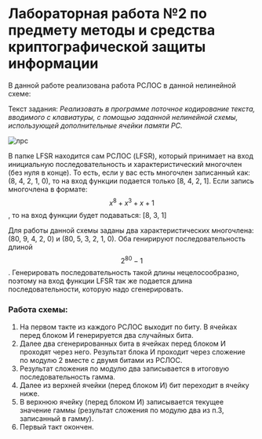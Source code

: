 # Лабораторная работа №2 по предмету методы и средства криптографической защиты информации

В данной работе реализована работа РСЛОС в данной нелинейной схеме:

Текст задания: 
*Реализовать в программе поточное кодирование текста, вводимого с клавиатуры, с помощью заданной нелинейной схемы, использующей дополнительные ячейки памяти РС.*

![лрс](https://github.com/user-attachments/assets/c54ba80e-dadc-4d6a-825b-ad979013946d)

В папке LFSR находится сам РСЛОС (LFSR), который принимает на вход инициальную последовательность и характеристический многочлен (без нуля в конце). То есть, если у вас есть многочлен записанный как: (8, 4, 2, 1, 0), то на вход функции подается только [8, 4, 2, 1]. Если запись многочлена в формате: $$x^8+x^3+x+1$$, то на вход функции будет подаваться: [8, 3, 1]

Для работы данной схемы заданы два характеристических многочлена: (80, 9, 4, 2, 0) и (80, 5, 3, 2, 1, 0). Оба генирируют последовательность длиной $$2^{80} - 1$$. Генерировать последовательность такой длины нецелосообразно, поэтому на вход функции LFSR так же подается длина последовательности, которую надо сгенерировать. 

### Работа схемы:
1. На первом такте из каждого РСЛОС выходит по биту. В ячейках перед блоком И генерируется два случайных бита.
2. Далее два сгенерированных бита в ячейках перед блоком И проходят через него. Результат блока И проходит через сложение по модулю 2 вместе с двумя битами из РСЛОС.
3. Результат сложения по модулю два записывается в итоговую последовательность гамма.
4. Далее из верхней ячейки (перед блоком И) бит переходит в ячейку ниже.
5. В верхнюю ячейку (перед блоком И) записывается текущее значение гаммы (результат сложения по модулю два из п.3, записанный в гамму).
6. Первый такт окончен.
